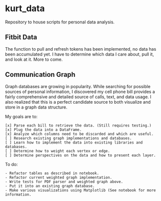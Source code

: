 # kurt_data
Repository to house scripts for personal data analysis.

## Fitbit Data

The function to pull and refresh tokens has been implemented, no data has been accumulated yet.
I have to determine which data I care about, pull it, and look at it. More to come.

## Communication Graph

Graph databases are growing in popularity. While searching for possible sources of personal information, I discovered my cell phone bill provides a fairly comprehensive and detailed source of calls, text, and data usage.
I also realized that this is a perfect candidate source to both visualize and store in a graph data structure.

My goals are to:

    [x] Parse each bill to retrieve the data. (Still requires testing.)
    [x] Plug the data into a DataFrame.
    [x] Analyze which columns need to be discarded and which are useful.
    [ ] Research existing graph implementations and databases.
    [ ] Learn how to implement the data into existing libraries and databases.
    [ ] Determine how to weight each vertex or edge.
    [ ] Determine perspectives on the data and how to present each layer.

To do:

    - Refactor tables as described in notebook.
    - Refactor current weighted graph implementation.
    - Write tests for PDF parser and weighted graph above.
    - Put it into an existing graph database.
    - Make various visualizations using Matplotlib (See notebook for more information.
